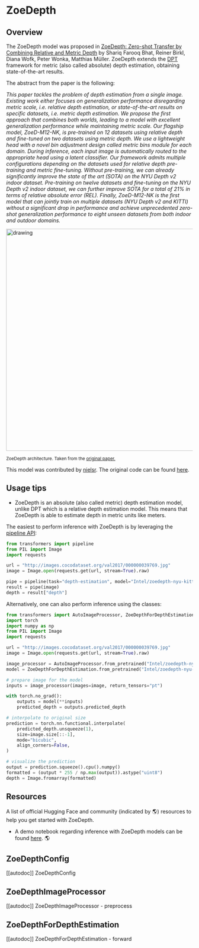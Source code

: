<!--Copyright 2024 The HuggingFace Team. All rights reserved.

Licensed under the Apache License, Version 2.0 (the "License"); you may not use this file except in compliance with
the License. You may obtain a copy of the License at

http://www.apache.org/licenses/LICENSE-2.0

Unless required by applicable law or agreed to in writing, software distributed under the License is distributed on
an "AS IS" BASIS, WITHOUT WARRANTIES OR CONDITIONS OF ANY KIND, either express or implied. See the License for the
specific language governing permissions and limitations under the License.

⚠️ Note that this file is in Markdown but contain specific syntax for our doc-builder (similar to MDX) that may not be
rendered properly in your Markdown viewer.

-->

# ZoeDepth

## Overview

The ZoeDepth model was proposed in [ZoeDepth: Zero-shot Transfer by Combining Relative and Metric Depth](https://arxiv.org/abs/2302.12288) by Shariq Farooq Bhat, Reiner Birkl, Diana Wofk, Peter Wonka, Matthias Müller. ZoeDepth extends the [DPT](dpt) framework for metric (also called absolute) depth estimation, obtaining state-of-the-art results.

The abstract from the paper is the following:

*This paper tackles the problem of depth estimation from a single image. Existing work either focuses on generalization performance disregarding metric scale, i.e. relative depth estimation, or state-of-the-art results on specific datasets, i.e. metric depth estimation. We propose the first approach that combines both worlds, leading to a model with excellent generalization performance while maintaining metric scale. Our flagship model, ZoeD-M12-NK, is pre-trained on 12 datasets using relative depth and fine-tuned on two datasets using metric depth. We use a lightweight head with a novel bin adjustment design called metric bins module for each domain. During inference, each input image is automatically routed to the appropriate head using a latent classifier. Our framework admits multiple configurations depending on the datasets used for relative depth pre-training and metric fine-tuning. Without pre-training, we can already significantly improve the state of the art (SOTA) on the NYU Depth v2 indoor dataset. Pre-training on twelve datasets and fine-tuning on the NYU Depth v2 indoor dataset, we can further improve SOTA for a total of 21% in terms of relative absolute error (REL). Finally, ZoeD-M12-NK is the first model that can jointly train on multiple datasets (NYU Depth v2 and KITTI) without a significant drop in performance and achieve unprecedented zero-shot generalization performance to eight unseen datasets from both indoor and outdoor domains.*

<img src="https://huggingface.co/datasets/huggingface/documentation-images/resolve/main/zoedepth_architecture_bis.png"
alt="drawing" width="600"/>

<small> ZoeDepth architecture. Taken from the <a href="https://arxiv.org/abs/2302.12288">original paper.</a> </small>

This model was contributed by [nielsr](https://huggingface.co/nielsr).
The original code can be found [here](https://github.com/isl-org/ZoeDepth).

## Usage tips

- ZoeDepth is an absolute (also called metric) depth estimation model, unlike DPT which is a relative depth estimation model. This means that ZoeDepth is able to estimate depth in metric units like meters.

The easiest to perform inference with ZoeDepth is by leveraging the [pipeline API](../main_classes/pipelines.md):

```python
from transformers import pipeline
from PIL import Image
import requests

url = "http://images.cocodataset.org/val2017/000000039769.jpg"
image = Image.open(requests.get(url, stream=True).raw)

pipe = pipeline(task="depth-estimation", model="Intel/zoedepth-nyu-kitti")
result = pipe(image)
depth = result["depth"]
```

Alternatively, one can also perform inference using the classes:

```python
from transformers import AutoImageProcessor, ZoeDepthForDepthEstimation
import torch
import numpy as np
from PIL import Image
import requests

url = "http://images.cocodataset.org/val2017/000000039769.jpg"
image = Image.open(requests.get(url, stream=True).raw)

image_processor = AutoImageProcessor.from_pretrained("Intel/zoedepth-nyu-kitti")
model = ZoeDepthForDepthEstimation.from_pretrained("Intel/zoedepth-nyu-kitti")

# prepare image for the model
inputs = image_processor(images=image, return_tensors="pt")

with torch.no_grad():
    outputs = model(**inputs)
    predicted_depth = outputs.predicted_depth

# interpolate to original size
prediction = torch.nn.functional.interpolate(
    predicted_depth.unsqueeze(1),
    size=image.size[::-1],
    mode="bicubic",
    align_corners=False,
)

# visualize the prediction
output = prediction.squeeze().cpu().numpy()
formatted = (output * 255 / np.max(output)).astype("uint8")
depth = Image.fromarray(formatted)
```

## Resources

A list of official Hugging Face and community (indicated by 🌎) resources to help you get started with ZoeDepth.

- A demo notebook regarding inference with ZoeDepth models can be found [here](https://github.com/NielsRogge/Transformers-Tutorials/tree/master/ZoeDepth). 🌎

## ZoeDepthConfig

[[autodoc]] ZoeDepthConfig

## ZoeDepthImageProcessor

[[autodoc]] ZoeDepthImageProcessor
    - preprocess

## ZoeDepthForDepthEstimation

[[autodoc]] ZoeDepthForDepthEstimation
    - forward